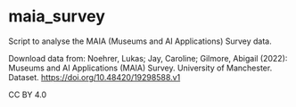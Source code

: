 # maia_survey

Script to analyse the MAIA (Museums and AI Applications) Survey data.

Download data from: 
Noehrer, Lukas; Jay, Caroline; Gilmore, Abigail (2022): Museums and AI Applications (MAIA) Survey. University of Manchester. Dataset. https://doi.org/10.48420/19298588.v1 

CC BY 4.0
